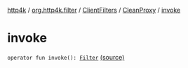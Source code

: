 [http4k](../../../index.md) / [org.http4k.filter](../../index.md) / [ClientFilters](../index.md) / [CleanProxy](index.md) / [invoke](./invoke.md)

# invoke

`operator fun invoke(): `[`Filter`](../../../org.http4k.core/-filter/index.md) [(source)](https://github.com/http4k/http4k/blob/master/http4k-core/src/main/kotlin/org/http4k/filter/ClientFilters.kt#L163)